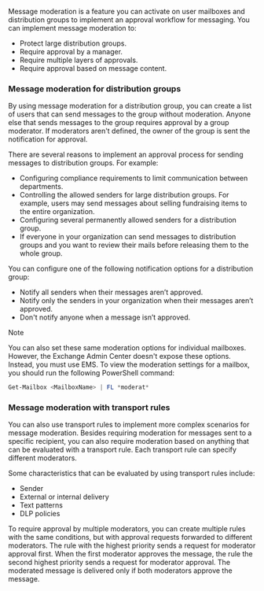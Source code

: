 Message moderation is a feature you can activate on user mailboxes and distribution groups to implement an approval workflow for messaging. You can implement message moderation to:

 -  Protect large distribution groups.
 -  Require approval by a manager.
 -  Require multiple layers of approvals.
 -  Require approval based on message content.

### Message moderation for distribution groups

By using message moderation for a distribution group, you can create a list of users that can send messages to the group without moderation. Anyone else that sends messages to the group requires approval by a group moderator. If moderators aren't defined, the owner of the group is sent the notification for approval.

There are several reasons to implement an approval process for sending messages to distribution groups. For example:

 -  Configuring compliance requirements to limit communication between departments.
 -  Controlling the allowed senders for large distribution groups. For example, users may send messages about selling fundraising items to the entire organization.
 -  Configuring several permanently allowed senders for a distribution group.
 -  If everyone in your organization can send messages to distribution groups and you want to review their mails before releasing them to the whole group.

You can configure one of the following notification options for a distribution group:<br>

 -  Notify all senders when their messages aren’t approved.
 -  Notify only the senders in your organization when their messages aren’t approved.
 -  Don't notify anyone when a message isn’t approved.

> [!NOTE]
> You can also set these same moderation options for individual mailboxes. However, the Exchange Admin Center doesn't expose these options. Instead, you must use EMS. To view the moderation settings for a mailbox, you should run the following PowerShell command:

```powershell
Get-Mailbox <MailboxName> | FL *moderat*
```

### Message moderation with transport rules

You can also use transport rules to implement more complex scenarios for message moderation. Besides requiring moderation for messages sent to a specific recipient, you can also require moderation based on anything that can be evaluated with a transport rule. Each transport rule can specify different moderators.

Some characteristics that can be evaluated by using transport rules include:

 -  Sender
 -  External or internal delivery
 -  Text patterns
 -  DLP policies

To require approval by multiple moderators, you can create multiple rules with the same conditions, but with approval requests forwarded to different moderators. The rule with the highest priority sends a request for moderator approval first. When the first moderator approves the message, the rule the second highest priority sends a request for moderator approval. The moderated message is delivered only if both moderators approve the message.
